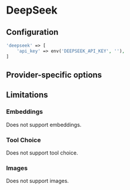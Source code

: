 # DeepSeek
## Configuration

```php
'deepseek' => [
    'api_key' => env('DEEPSEEK_API_KEY', ''),
]
```

## Provider-specific options

## Limitations
### Embeddings

Does not support embeddings.

### Tool Choice

Does not support tool choice.

### Images

Does not support images.
